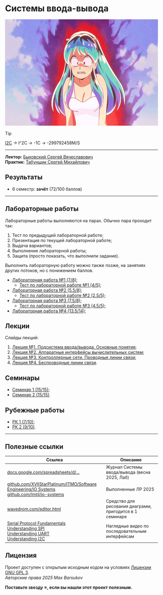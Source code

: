 # Системы ввода-вывода

<img alt="urusei-yatsura" src="https://github.com/maxbarsukov/itmo/blob/master/.docs/urusei-yatsura.gif" height="350">

> [!TIP]
> [I2C](https://en.wikipedia.org/wiki/I%C2%B2C) → I^2C → -1C → -299792458M/S

---

**Лектор:** [Быковский Сергей Вячеславович](https://my.itmo.ru/persons/142291) \
**Практик:** [Табунщик Сергей Михайлович](https://my.itmo.ru/persons/242548)

## Результаты

- 6 семестр: **зачёт** (72/100 баллов)

---

## Лабораторные работы

Лабораторные работы выполняются на парах. Обычно пара проходит так:

1. Тест по предыдущей лабораторной работе;
2. Презентация по текущей лабораторной работе;
3. Выдача вариантов;
4. Выполнение лабораторной работы;
5. Защита (просто показать, что выполнили задание).

Выполнить лабораторную работу можно также позже, на занятиях других потоков, но с понижением баллов.

- [Лабораторная работа №1 (7/8)](./лабораторные/lab1/);
    - [Тест по лабораторной работе №1 (4/5)](./лабораторные/lab1/test.md);
- [Лабораторная работа №2 (5.5/8)](./лабораторные/lab2/);
    - [Тест по лабораторной работе №2 (2.5/5)](./лабораторные/lab2/test.md);
- [Лабораторная работа №3 (7.5/8)](./лабораторные/lab3/);
    - [Тест по лабораторной работе №3 (4.5/5)](./лабораторные/lab3/test.md);
- [Лабораторная работа №4 (13.5/14)](./лабораторные/lab4/);

## Лекции

Слайды лекций:

1. [Лекция №1. Подсистема ввода/вывода. Основные понятия](./лекции/IO_L1.pdf);
2. [Лекция №2. Аппаратные интерфейсы вычислительных систем](./лекции/IO_L2.pdf);
3. [Лекция №3. Контроллерные сети. Проводные линии связи](./лекции/IO_L3.pdf);
4. [Лекция №4. Беспроводные линии связи](./лекции/IO_L4.pdf).

## Семинары

- [Семинар 1 (15/15)](./семинары/1/);
- [Семинар 2 (15/15)](./семинары/2/).

## Рубежные работы

- [РК 1 (7/10)](./тесты/1.md);
- [РК 2 (9/10)](./тесты/2.md).

---

## Полезные ссылки

| Ссылка | Описание |
| --- | --- |
| [docs.google.com/spreadsheets/d/...](https://docs.google.com/spreadsheets/d/1OHhom83Tbe3tT5OS5ZLEOhddLqOBjXjmhC-pcKnpdJo/edit?gid=510817831#gid=510817831) | Журнал Системы ввода/вывода (весна 2025, Лаб) |
| [github.com/XVIIStarPlatinum/ITMO/Software Engineering/IO Systems](https://github.com/XVIIStarPlatinum/ITMO/tree/master/Software%20Engineering/IO%20Systems) <br> [github.com/Imtjl/io-systems](https://github.com/Imtjl/io-systems) | Выполненные ЛР 2025 |
| [wavedrom.com/editor.html](https://wavedrom.com/editor.html) | Средство для рисования диаграмм, пригодится в 1 семинаре |
| [Serial Protocol Fundamentals](https://youtu.be/yz7h5xd18OE) <br> [Understanding SPI](https://youtu.be/0nVNwozXsIc) <br> [Understanding UART](https://youtu.be/sTHckUyxwp8) <br> [Understanding I2C](https://youtu.be/CAvawEcxoPU) | Наглядные видео по последовательным интерфейсам |

## Лицензия <a name="license"></a>

Проект доступен с открытым исходным кодом на условиях [Лицензии GNU GPL 3](https://opensource.org/license/gpl-3-0/). \
*Авторские права 2025 Max Barsukov*

**Поставьте звезду :star:, если вы нашли этот проект полезным.**
